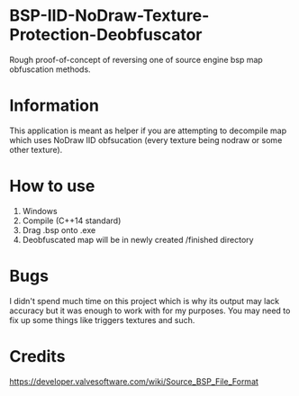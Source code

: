 # BSP-IID-NoDraw-Texture-Protection-Deobfuscator
Rough proof-of-concept of reversing one of source engine bsp map obfuscation methods.

# Information
This application is meant as helper if you are attempting to decompile map which uses NoDraw IID obfsucation (every texture being nodraw or some other texture).

# How to use
1. Windows
2. Compile (C++14 standard)
3. Drag .bsp onto .exe
4. Deobfuscated map will be in newly created /finished directory

# Bugs
I didn't spend much time on this project which is why its output may lack accuracy but it was enough to work with for my purposes. You may need to fix up some things like triggers textures and such.

# Credits
https://developer.valvesoftware.com/wiki/Source_BSP_File_Format
